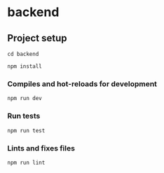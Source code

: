 # backend

## Project setup
```
cd backend
```
```
npm install
```

### Compiles and hot-reloads for development
```
npm run dev
```

### Run tests
```
npm run test
```

### Lints and fixes files
```
npm run lint
```
